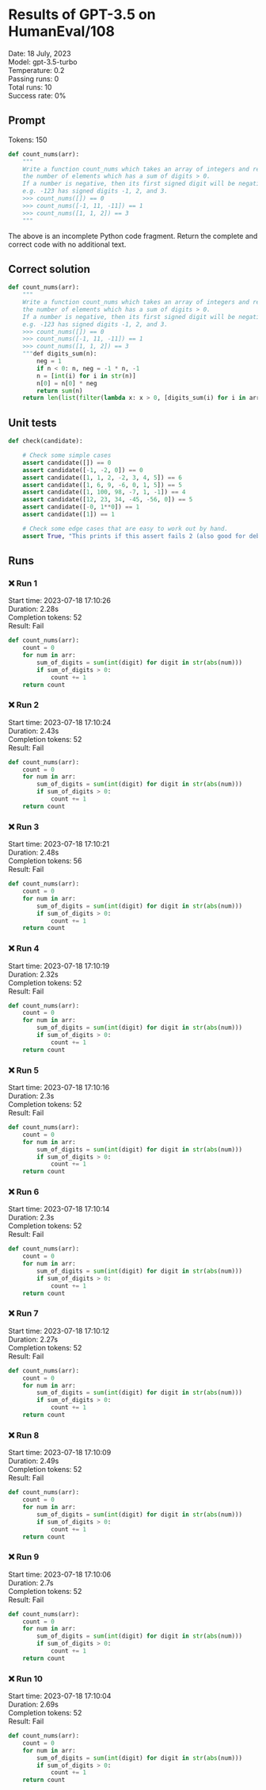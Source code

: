 # Results of GPT-3.5 on HumanEval/108
Date: 18 July, 2023<br />
Model: gpt-3.5-turbo<br />
Temperature: 0.2<br />
Passing runs: 0<br />
Total runs: 10<br />
Success rate: 0%
## Prompt
Tokens: 150
```python
def count_nums(arr):
    """
    Write a function count_nums which takes an array of integers and returns
    the number of elements which has a sum of digits > 0.
    If a number is negative, then its first signed digit will be negative:
    e.g. -123 has signed digits -1, 2, and 3.
    >>> count_nums([]) == 0
    >>> count_nums([-1, 11, -11]) == 1
    >>> count_nums([1, 1, 2]) == 3
    """
```
The above is an incomplete Python code fragment. Return the complete and correct code with no additional text.
## Correct solution
```python
def count_nums(arr):
    """
    Write a function count_nums which takes an array of integers and returns
    the number of elements which has a sum of digits > 0.
    If a number is negative, then its first signed digit will be negative:
    e.g. -123 has signed digits -1, 2, and 3.
    >>> count_nums([]) == 0
    >>> count_nums([-1, 11, -11]) == 1
    >>> count_nums([1, 1, 2]) == 3
    """def digits_sum(n):
        neg = 1
        if n < 0: n, neg = -1 * n, -1 
        n = [int(i) for i in str(n)]
        n[0] = n[0] * neg
        return sum(n)
    return len(list(filter(lambda x: x > 0, [digits_sum(i) for i in arr])))
```
## Unit tests
```python
def check(candidate):

    # Check some simple cases
    assert candidate([]) == 0
    assert candidate([-1, -2, 0]) == 0
    assert candidate([1, 1, 2, -2, 3, 4, 5]) == 6
    assert candidate([1, 6, 9, -6, 0, 1, 5]) == 5
    assert candidate([1, 100, 98, -7, 1, -1]) == 4
    assert candidate([12, 23, 34, -45, -56, 0]) == 5
    assert candidate([-0, 1**0]) == 1
    assert candidate([1]) == 1

    # Check some edge cases that are easy to work out by hand.
    assert True, "This prints if this assert fails 2 (also good for debugging!)"
```
## Runs
### ❌ Run 1
Start time: 2023-07-18 17:10:26<br />
Duration: 2.28s<br />
Completion tokens: 52<br />
Result: Fail
```python
def count_nums(arr):
    count = 0
    for num in arr:
        sum_of_digits = sum(int(digit) for digit in str(abs(num)))
        if sum_of_digits > 0:
            count += 1
    return count
```
### ❌ Run 2
Start time: 2023-07-18 17:10:24<br />
Duration: 2.43s<br />
Completion tokens: 52<br />
Result: Fail
```python
def count_nums(arr):
    count = 0
    for num in arr:
        sum_of_digits = sum(int(digit) for digit in str(abs(num)))
        if sum_of_digits > 0:
            count += 1
    return count
```
### ❌ Run 3
Start time: 2023-07-18 17:10:21<br />
Duration: 2.48s<br />
Completion tokens: 56<br />
Result: Fail
```python
def count_nums(arr):
    count = 0
    for num in arr:
        sum_of_digits = sum(int(digit) for digit in str(abs(num)))
        if sum_of_digits > 0:
            count += 1
    return count
```
### ❌ Run 4
Start time: 2023-07-18 17:10:19<br />
Duration: 2.32s<br />
Completion tokens: 52<br />
Result: Fail
```python
def count_nums(arr):
    count = 0
    for num in arr:
        sum_of_digits = sum(int(digit) for digit in str(abs(num)))
        if sum_of_digits > 0:
            count += 1
    return count
```
### ❌ Run 5
Start time: 2023-07-18 17:10:16<br />
Duration: 2.3s<br />
Completion tokens: 52<br />
Result: Fail
```python
def count_nums(arr):
    count = 0
    for num in arr:
        sum_of_digits = sum(int(digit) for digit in str(abs(num)))
        if sum_of_digits > 0:
            count += 1
    return count
```
### ❌ Run 6
Start time: 2023-07-18 17:10:14<br />
Duration: 2.3s<br />
Completion tokens: 52<br />
Result: Fail
```python
def count_nums(arr):
    count = 0
    for num in arr:
        sum_of_digits = sum(int(digit) for digit in str(abs(num)))
        if sum_of_digits > 0:
            count += 1
    return count
```
### ❌ Run 7
Start time: 2023-07-18 17:10:12<br />
Duration: 2.27s<br />
Completion tokens: 52<br />
Result: Fail
```python
def count_nums(arr):
    count = 0
    for num in arr:
        sum_of_digits = sum(int(digit) for digit in str(abs(num)))
        if sum_of_digits > 0:
            count += 1
    return count
```
### ❌ Run 8
Start time: 2023-07-18 17:10:09<br />
Duration: 2.49s<br />
Completion tokens: 52<br />
Result: Fail
```python
def count_nums(arr):
    count = 0
    for num in arr:
        sum_of_digits = sum(int(digit) for digit in str(abs(num)))
        if sum_of_digits > 0:
            count += 1
    return count
```
### ❌ Run 9
Start time: 2023-07-18 17:10:06<br />
Duration: 2.7s<br />
Completion tokens: 52<br />
Result: Fail
```python
def count_nums(arr):
    count = 0
    for num in arr:
        sum_of_digits = sum(int(digit) for digit in str(abs(num)))
        if sum_of_digits > 0:
            count += 1
    return count
```
### ❌ Run 10
Start time: 2023-07-18 17:10:04<br />
Duration: 2.69s<br />
Completion tokens: 52<br />
Result: Fail
```python
def count_nums(arr):
    count = 0
    for num in arr:
        sum_of_digits = sum(int(digit) for digit in str(abs(num)))
        if sum_of_digits > 0:
            count += 1
    return count
```

